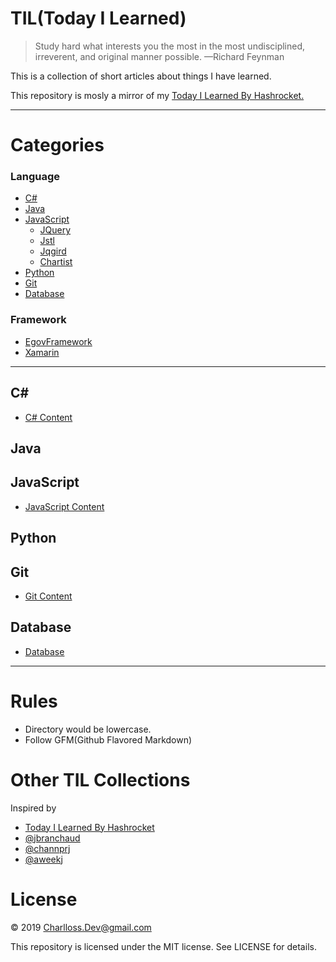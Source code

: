 # TIL(Today I Learned)
> Study hard what interests you the most in the most undisciplined, irreverent, and original manner possible.
—Richard Feynman

This is a collection of short articles about things I have learned.

This repository is mosly a mirror of my [Today I Learned By Hashrocket.](https://til.hashrocket.com/)

---


# Categories

### Language

* [C#](#c#)
* [Java](#java)
* [JavaScript](#javascript)
    + [JQuery](#jquery)
    + [Jstl](#jstl)
    + [Jqgird](#jqgrid)
    + [Chartist](#chartist)
* [Python](#python)
* [Git](#git)
* [Database](#database)


### Framework

* [EgovFramework](#egov-framework)
* [Xamarin](#xamarin)

---

## C#

* [C# Content](./c%23/C%23_Content.md)

## Java

## JavaScript

* [JavaScript Content](./javascript/JavaScript_Content.md)

## Python

## Git

* [Git Content](./git/Git_Content.md)

## Database

* [Database](./database/Db2_Content.md)

---

# Rules

* Directory would be lowercase.
* Follow GFM(Github Flavored Markdown)

# Other TIL Collections

Inspired by

* [Today I Learned By Hashrocket](https://til.hashrocket.com/)
* [@jbranchaud](https://github.com/jbranchaud/til)
* [@channprj](https://github.com/channprj/TIL)
* [@aweekj](https://github.com/aweekj/TIL)

# License

© 2019 Charlloss.Dev@gmail.com

This repository is licensed under the MIT license. See LICENSE for details.
